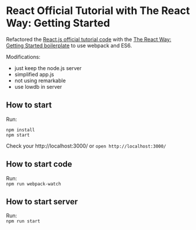 # React Official Tutorial with The React Way: Getting Started


Refactored the [React.js official tutorial code]( https://facebook.github.io/react/docs/tutorial.html) with the [The React Way: Getting Started boilerplate]( https://github.com/RisingStack/react-way-getting-started) to use webpack and ES6.

Modifications:

* just keep the node.js server
* simplified app.js
* not using remarkable
* use lowdb in server

## How to start

Run:  
```
npm install
npm start
```

Check your http://localhost:3000/ or  `open http://localhost:3000/`

## How to start code

Run:  
`npm run webpack-watch`

## How to start server
Run:  
`npm run start`
